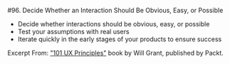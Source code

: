 #96. Decide Whether an Interaction Should Be Obvious, Easy, or Possible
-  Decide whether interactions should be obvious, easy, or possible
-  Test your assumptions with real users
-  Iterate quickly in the early stages of your products to ensure success

Excerpt From: ["101 UX Principles"](https://www.packtpub.com/web-development/101-ux-principles) book by Will Grant, published by Packt.
